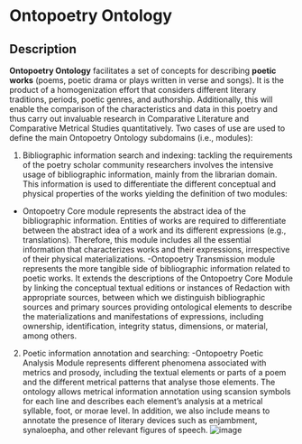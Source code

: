 # Ontopoetry Ontology
## Description
**Ontopoetry Ontology** facilitates a set of concepts for describing **poetic works** (poems, poetic drama or plays written in verse and songs). It is the product of a homogenization effort that considers different literary traditions, periods, poetic genres, and authorship. Additionally, this will enable the comparison of the characteristics and data in this poetry and thus carry out invaluable research in Comparative Literature and Comparative Metrical Studies quantitatively.
Two  cases of use are used to define the main Ontopoetry Ontology subdomains (i.e., modules):
1.	Bibliographic information search and indexing: tackling the requirements of the poetry scholar community researchers involves the intensive usage of bibliographic information, mainly from the librarian domain. This information is used to differentiate the different conceptual and physical properties of the works yielding the definition of two modules:
  - Ontopoetry Core module represents the abstract idea of the bibliographic information. Entities of works are required to differentiate between the abstract idea of a    work and its different expressions (e.g., translations). Therefore, this module includes all the essential information that characterizes works and their expressions,    irrespective of their physical materializations.
	-Ontopoetry Transmission module represents the more tangible side of bibliographic information related to poetic works. It extends the descriptions of the Ontopoetry     Core Module by linking the conceptual textual editions or instances of Redaction with appropriate sources, between which we distinguish bibliographic sources and         primary sources providing ontological elements to describe the materializations and manifestations of expressions, including ownership, identification, integrity         status, dimensions, or material, among others.
2.	Poetic information annotation and searching:
  -Ontopoetry Poetic Analysis Module represents different phenomena associated with metrics and prosody, including the textual elements or parts of a poem and the          different metrical patterns that analyse those elements. The ontology allows metrical information annotation using scansion symbols for each line and describes each      element’s analysis at a metrical syllable, foot, or morae level. In addition, we also include means to annotate the presence of literary devices such as enjambment,      synaloepha, and other relevant figures of speech.
![image](https://user-images.githubusercontent.com/20325406/187250724-9bbcf2bf-4277-46e2-9ae8-654b23a7dc88.png)
